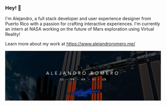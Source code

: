 ### Hey! 👋
I'm Alejandro, a full stack developer and user experience designer from Puerto Rico with a passion for crafting interactive experiences. I'm currently an intern at NASA working on the future of Mars exploration using Virtual Reality! 

Learn more about my work at https://www.alejandroromero.me/

![alt text](https://github.com/alejandrojromero/alejandrojromero/blob/Main/Preview.png?raw=true)

<!--
**alejandrojromero/alejandrojromero** is a ✨ _special_ ✨ repository because its `README.md` (this file) appears on your GitHub profile.

Here are some ideas to get you started:

- 🔭 I’m currently working on ...
- 🌱 I’m currently learning ...
- 👯 I’m looking to collaborate on ...
- 🤔 I’m looking for help with ...
- 💬 Ask me about ...
- 📫 How to reach me: ...
- 😄 Pronouns: ...
- ⚡ Fun fact: ...
-->
